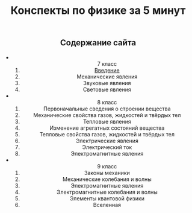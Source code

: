 <!DOCTYPE html>
<html lang="ru" class>
<head>
<meta charset="utf-8">
<link href="" rel="stylysheet">
<title>Конспекты по физике за 5 минут</title>
 </head>

<body>
<header>
<div class="container">
<header class="site-header">
        <h1>Конспекты по физике за 5 минут</h1>
</header>
</div>

<nav>
        <h2>Содержание сайта</h2>
	<ul>
	<li> <ol type="1"> 7 класс
		<li> <a href="Введение.html">Введение</a> </li>
		<li> Механические явления </li>
		<li> Звуковые явления </li>
		<li> Световые явления </li>
	</ol> </li>
	<li> <ol type="1"> 8 класс 
		<li> Первоначальные сведения о строении вещества </li>
		<li> Механические свойства газов, жидкостей и твёрдых тел </li>
		<li> Тепловые явления </li>
		<li> Изменение агрегатных состояний вещества </li>
		<li> Тепловые свойства газов, жидкостей и твёрдых тел </li>
		<li> Электрические явления </li>
		<li> Электрический ток </li>
		<li> Электромагнитные явления </li>
	</ol> </li>
	<li> <ol type="1"> 9 класс 
		<li> Законы механики </li>
		<li> Механические колебания и волны </li>
		<li> Электромагнитные явления </li>
		<li> Электромагнитные колебания и волны </li>
		<li> Элементы квантовой физики </li>
		<li> Вселенная </li>
	</ol> </li>
	</ul>
</nav>

<footer class="site-footer">
</body>
